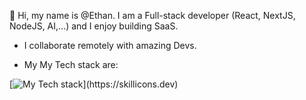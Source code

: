 👋 Hi, my name is @Ethan. I am a Full-stack developer (React, NextJS, NodeJS, AI,...) and I enjoy building SaaS.
- I collaborate remotely with amazing Devs.

- My My Tech stack are:

[![My Tech stack](https://skillicons.dev/icons?i=js,html,css,django,express,git,githubactions,graphql,js,materialui,mongodb,react,redis,redux,sentry,tailwind,nextjs,nodejs,npm,postgres,postman,prisma,ts,vercel,vite,vscode,webpack,)](https://skillicons.dev)
<!---
Sergyoubi/Sergyoubi is a ✨ special ✨ repository because its `README.md` (this file) appears on your GitHub profile.
You can click the Preview link to take a look at your changes.
--->
